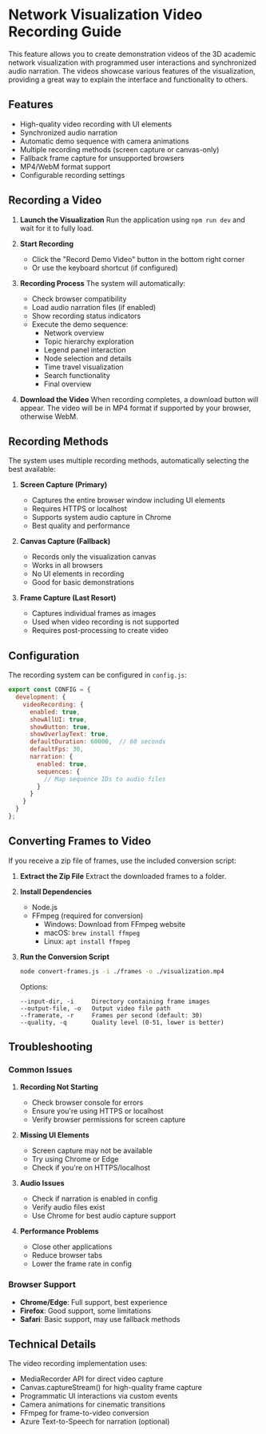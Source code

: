 # Network Visualization Video Recording Guide

This feature allows you to create demonstration videos of the 3D academic network visualization with programmed user interactions and synchronized audio narration. The videos showcase various features of the visualization, providing a great way to explain the interface and functionality to others.

## Features

- High-quality video recording with UI elements
- Synchronized audio narration
- Automatic demo sequence with camera animations
- Multiple recording methods (screen capture or canvas-only)
- Fallback frame capture for unsupported browsers
- MP4/WebM format support
- Configurable recording settings

## Recording a Video

1. **Launch the Visualization**
   Run the application using `npm run dev` and wait for it to fully load.

2. **Start Recording**
   - Click the "Record Demo Video" button in the bottom right corner
   - Or use the keyboard shortcut (if configured)

3. **Recording Process**
   The system will automatically:
   - Check browser compatibility
   - Load audio narration files (if enabled)
   - Show recording status indicators
   - Execute the demo sequence:
     - Network overview
     - Topic hierarchy exploration
     - Legend panel interaction
     - Node selection and details
     - Time travel visualization
     - Search functionality
     - Final overview

4. **Download the Video**
   When recording completes, a download button will appear. The video will be in MP4 format if supported by your browser, otherwise WebM.

## Recording Methods

The system uses multiple recording methods, automatically selecting the best available:

1. **Screen Capture (Primary)**
   - Captures the entire browser window including UI elements
   - Requires HTTPS or localhost
   - Supports system audio capture in Chrome
   - Best quality and performance

2. **Canvas Capture (Fallback)**
   - Records only the visualization canvas
   - Works in all browsers
   - No UI elements in recording
   - Good for basic demonstrations

3. **Frame Capture (Last Resort)**
   - Captures individual frames as images
   - Used when video recording is not supported
   - Requires post-processing to create video

## Configuration

The recording system can be configured in `config.js`:

```javascript
export const CONFIG = {
  development: {
    videoRecording: {
      enabled: true,
      showAllUI: true,
      showButton: true,
      showOverlayText: true,
      defaultDuration: 60000,  // 60 seconds
      defaultFps: 30,
      narration: {
        enabled: true,
        sequences: {
          // Map sequence IDs to audio files
        }
      }
    }
  }
};
```

## Converting Frames to Video

If you receive a zip file of frames, use the included conversion script:

1. **Extract the Zip File**
   Extract the downloaded frames to a folder.

2. **Install Dependencies**
   - Node.js
   - FFmpeg (required for conversion)
     - Windows: Download from FFmpeg website
     - macOS: `brew install ffmpeg`
     - Linux: `apt install ffmpeg`

3. **Run the Conversion Script**
   ```bash
   node convert-frames.js -i ./frames -o ./visualization.mp4
   ```

   Options:
   ```
   --input-dir, -i     Directory containing frame images
   --output-file, -o   Output video file path
   --framerate, -r     Frames per second (default: 30)
   --quality, -q       Quality level (0-51, lower is better)
   ```

## Troubleshooting

### Common Issues

1. **Recording Not Starting**
   - Check browser console for errors
   - Ensure you're using HTTPS or localhost
   - Verify browser permissions for screen capture

2. **Missing UI Elements**
   - Screen capture may not be available
   - Try using Chrome or Edge
   - Check if you're on HTTPS/localhost

3. **Audio Issues**
   - Check if narration is enabled in config
   - Verify audio files exist
   - Use Chrome for best audio capture support

4. **Performance Problems**
   - Close other applications
   - Reduce browser tabs
   - Lower the frame rate in config

### Browser Support

- **Chrome/Edge**: Full support, best experience
- **Firefox**: Good support, some limitations
- **Safari**: Basic support, may use fallback methods

## Technical Details

The video recording implementation uses:
- MediaRecorder API for direct video capture
- Canvas.captureStream() for high-quality frame capture
- Programmatic UI interactions via custom events
- Camera animations for cinematic transitions
- FFmpeg for frame-to-video conversion
- Azure Text-to-Speech for narration (optional)
